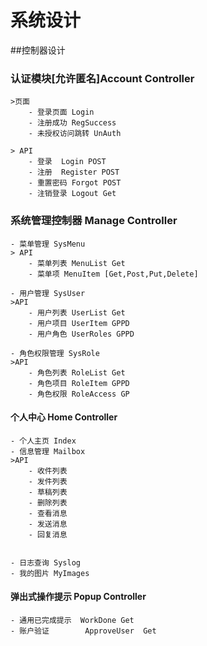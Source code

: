 ﻿# 系统设计
##控制器设计

### 认证模块[允许匿名]Account Controller
	>页面
		- 登录页面 Login
		- 注册成功 RegSuccess  
		- 未授权访问跳转 UnAuth

	> API 
		- 登录  Login POST
		- 注册  Register POST
		- 重置密码 Forgot POST
		- 注销登录 Logout Get


### 系统管理控制器 Manage Controller
	- 菜单管理 SysMenu
	> API
		- 菜单列表 MenuList Get
		- 菜单项 MenuItem [Get,Post,Put,Delete]

	- 用户管理 SysUser
	>API
		- 用户列表 UserList Get
		- 用户项目 UserItem GPPD
		- 用户角色 UserRoles GPPD
		
	- 角色权限管理 SysRole
	>API
		- 角色列表 RoleList Get
		- 角色项目 RoleItem GPPD
		- 角色权限 RoleAccess GP



#### 个人中心 Home Controller
	
	- 个人主页 Index
	- 信息管理 Mailbox
	>API
		- 收件列表
		- 发件列表
		- 草稿列表
		- 删除列表
		- 查看消息
		- 发送消息
		- 回复消息


	- 日志查询 Syslog
	- 我的图片 MyImages


#### 弹出式操作提示 Popup Controller

	- 通用已完成提示  WorkDone Get
	- 账户验证        ApproveUser  Get


